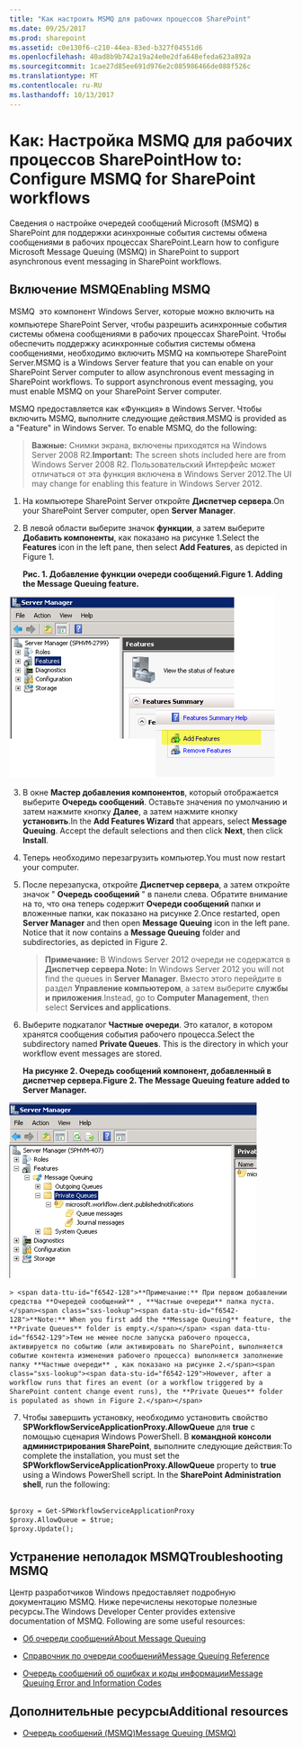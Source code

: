 ```yaml
---
title: "Как настроить MSMQ для рабочих процессов SharePoint"
ms.date: 09/25/2017
ms.prod: sharepoint
ms.assetid: c0e130f6-c210-44ea-83ed-b327f04551d6
ms.openlocfilehash: 40ad8b9b742a19a24e0e2dfa648efeda623a892a
ms.sourcegitcommit: 1cae27d85ee691d976e2c085986466de088f526c
ms.translationtype: MT
ms.contentlocale: ru-RU
ms.lasthandoff: 10/13/2017
---
```

# <a name="how-to-configure-msmq-for-sharepoint-workflows"></a><span data-ttu-id="f6542-102">Как: Настройка MSMQ для рабочих процессов SharePoint</span><span class="sxs-lookup"><span data-stu-id="f6542-102">How to: Configure MSMQ for SharePoint workflows</span></span>
<span data-ttu-id="f6542-103">Сведения о настройке очередей сообщений Microsoft (MSMQ) в SharePoint для поддержки асинхронные события системы обмена сообщениями в рабочих процессах SharePoint.</span><span class="sxs-lookup"><span data-stu-id="f6542-103">Learn how to configure Microsoft Message Queuing (MSMQ) in SharePoint to support asynchronous event messaging in SharePoint workflows.</span></span> 
## <a name="enabling-msmq"></a><span data-ttu-id="f6542-104">Включение MSMQ</span><span class="sxs-lookup"><span data-stu-id="f6542-104">Enabling MSMQ</span></span>

<span data-ttu-id="f6542-p101">MSMQ  это компонент Windows Server, которые можно включить на компьютере SharePoint Server, чтобы разрешить асинхронные события системы обмена сообщениями в рабочих процессах SharePoint. Чтобы обеспечить поддержку асинхронные события системы обмена сообщениями, необходимо включить MSMQ на компьютере SharePoint Server.</span><span class="sxs-lookup"><span data-stu-id="f6542-p101">MSMQ is a Windows Server feature that you can enable on your SharePoint Server computer to allow asynchronous event messaging in SharePoint workflows. To support asynchronous event messaging, you must enable MSMQ on your SharePoint Server computer.</span></span>
  
    
    
<span data-ttu-id="f6542-p102">MSMQ предоставляется как «Функция» в Windows Server. Чтобы включить MSMQ, выполните следующие действия.</span><span class="sxs-lookup"><span data-stu-id="f6542-p102">MSMQ is provided as a "Feature" in Windows Server. To enable MSMQ, do the following:</span></span>
  
    
    

> <span data-ttu-id="f6542-109">**Важные:** Снимки экрана, включены приходятся на Windows Server 2008 R2.</span><span class="sxs-lookup"><span data-stu-id="f6542-109">**Important:** The screen shots included here are from Windows Server 2008 R2.</span></span> <span data-ttu-id="f6542-110">Пользовательский Интерфейс может отличаться от эта функция включена в Windows Server 2012.</span><span class="sxs-lookup"><span data-stu-id="f6542-110">The UI may change for enabling this feature in Windows Server 2012.</span></span> 
  
    
    


1. <span data-ttu-id="f6542-111">На компьютере SharePoint Server откройте **Диспетчер сервера**.</span><span class="sxs-lookup"><span data-stu-id="f6542-111">On your SharePoint Server computer, open **Server Manager**.</span></span>
    
  
2. <span data-ttu-id="f6542-112">В левой области выберите значок **функции**, а затем выберите **Добавить компоненты**, как показано на рисунке 1.</span><span class="sxs-lookup"><span data-stu-id="f6542-112">Select the **Features** icon in the left pane, then select **Add Features**, as depicted in Figure 1.</span></span>
    
   <span data-ttu-id="f6542-113">**Рис. 1. Добавление функции очереди сообщений.**</span><span class="sxs-lookup"><span data-stu-id="f6542-113">**Figure 1. Adding the Message Queuing feature.**</span></span>

  

  ![Рис. 1. Добавление функции очереди сообщений.](../images/ng_MsmqFeature.png)
  

  

  
3. <span data-ttu-id="f6542-p105">В окне **Мастер добавления компонентов**, который отображается выберите **Очередь сообщений**. Оставьте значения по умолчанию и затем нажмите кнопку **Далее**, а затем нажмите кнопку **установить**.</span><span class="sxs-lookup"><span data-stu-id="f6542-p105">In the **Add Features Wizard** that appears, select **Message Queuing**. Accept the default selections and then click **Next**, then click **Install**.</span></span>
    
  
4. <span data-ttu-id="f6542-118">Теперь необходимо перезагрузить компьютер.</span><span class="sxs-lookup"><span data-stu-id="f6542-118">You must now restart your computer.</span></span>
    
  
5. <span data-ttu-id="f6542-p106">После перезапуска, откройте **Диспетчер сервера**, а затем откройте значок " **Очередь сообщений** " в панели слева. Обратите внимание на то, что она теперь содержит **Очереди сообщений** папки и вложенные папки, как показано на рисунке 2.</span><span class="sxs-lookup"><span data-stu-id="f6542-p106">Once restarted, open **Server Manager** and then open **Message Queuing** icon in the left pane. Notice that it now contains a **Message Queuing** folder and subdirectories, as depicted in Figure 2.</span></span>
    
    > <span data-ttu-id="f6542-121">**Примечание:** В Windows Server 2012 очереди не содержатся в **Диспетчер сервера**.</span><span class="sxs-lookup"><span data-stu-id="f6542-121">**Note:** In Windows Server 2012 you will not find the queues in **Server Manager**.</span></span> <span data-ttu-id="f6542-122">Вместо этого перейдите в раздел **Управление компьютером**, а затем выберите **службы и приложения**.</span><span class="sxs-lookup"><span data-stu-id="f6542-122">Instead, go to **Computer Management**, then select **Services and applications**.</span></span> 
6. <span data-ttu-id="f6542-p108">Выберите подкаталог **Частные очереди**. Это каталог, в котором хранятся сообщения события рабочего процесса.</span><span class="sxs-lookup"><span data-stu-id="f6542-p108">Select the subdirectory named **Private Queues**. This is the directory in which your workflow event messages are stored.</span></span>
    
   <span data-ttu-id="f6542-125">**На рисунке 2. Очередь сообщений компонент, добавленный в диспетчер сервера.**</span><span class="sxs-lookup"><span data-stu-id="f6542-125">**Figure 2. The Message Queuing feature added to Server Manager.**</span></span>

  

  ![Рис. 2. Функция очереди сообщений добавлен в Ser](../images/ng_MsmqQueues.png)
  

    
    
    
    > <span data-ttu-id="f6542-128">**Примечание:** При первом добавлении средства **Очередей сообщений** , **Частные очереди** папка пуста.</span><span class="sxs-lookup"><span data-stu-id="f6542-128">**Note:** When you first add the **Message Queuing** feature, the **Private Queues** folder is empty.</span></span> <span data-ttu-id="f6542-129">Тем не менее после запуска рабочего процесса, активируется по событию (или активировать по SharePoint, выполняется событие контента изменения рабочего процесса) выполняется заполнение папку **Частные очереди** , как показано на рисунке 2.</span><span class="sxs-lookup"><span data-stu-id="f6542-129">However, after a workflow runs that fires an event (or a workflow triggered by a SharePoint content change event runs), the **Private Queues** folder is populated as shown in Figure 2.</span></span>
7. <span data-ttu-id="f6542-p111">Чтобы завершить установку, необходимо установить свойство **SPWorkflowServiceApplicationProxy.AllowQueue** для **true** с помощью сценария Windows PowerShell. В **командной консоли администрирования SharePoint**, выполните следующие действия:</span><span class="sxs-lookup"><span data-stu-id="f6542-p111">To complete the installation, you must set the **SPWorkflowServiceApplicationProxy.AllowQueue** property to **true** using a Windows PowerShell script. In the **SharePoint Administration shell**, run the following:</span></span>
    
```
  
$proxy = Get-SPWorkflowServiceApplicationProxy
$proxy.AllowQueue = $true;
$proxy.Update();

```


## <a name="troubleshooting-msmq"></a><span data-ttu-id="f6542-132">Устранение неполадок MSMQ</span><span class="sxs-lookup"><span data-stu-id="f6542-132">Troubleshooting MSMQ</span></span>

<span data-ttu-id="f6542-p112">Центр разработчиков Windows предоставляет подробную документацию MSMQ. Ниже перечислены некоторые полезные ресурсы.</span><span class="sxs-lookup"><span data-stu-id="f6542-p112">The Windows Developer Center provides extensive documentation of MSMQ. Following are some useful resources:</span></span>
  
    
    

-  [<span data-ttu-id="f6542-135">Об очереди сообщений</span><span class="sxs-lookup"><span data-stu-id="f6542-135">About Message Queuing</span></span>](http://msdn.microsoft.com/ru-ru/library/windows/desktop/ms706032%28v=vs.85%29.aspx)
    
  
-  [<span data-ttu-id="f6542-136">Справочник по очереди сообщений</span><span class="sxs-lookup"><span data-stu-id="f6542-136">Message Queuing Reference</span></span>](http://msdn.microsoft.com/ru-ru/library/windows/desktop/ms700112%28v=vs.85%29.aspx)
    
  
-  [<span data-ttu-id="f6542-137">Очередь сообщений об ошибках и коды информации</span><span class="sxs-lookup"><span data-stu-id="f6542-137">Message Queuing Error and Information Codes</span></span>](http://msdn.microsoft.com/ru-ru/library/windows/desktop/ms700106%28v=vs.85%29.aspx)
    
  

## <a name="additional-resources"></a><span data-ttu-id="f6542-138">Дополнительные ресурсы</span><span class="sxs-lookup"><span data-stu-id="f6542-138">Additional resources</span></span>
<span data-ttu-id="f6542-139"><a name="bk_addresources"> </a></span><span class="sxs-lookup"><span data-stu-id="f6542-139"></span></span>


-  [<span data-ttu-id="f6542-140">Очередь сообщений (MSMQ)</span><span class="sxs-lookup"><span data-stu-id="f6542-140">Message Queuing (MSMQ)</span></span>](http://msdn.microsoft.com/ru-ru/library/windows/desktop/ms711472%28v=vs.85%29.aspx)
    
  

  
    
    

